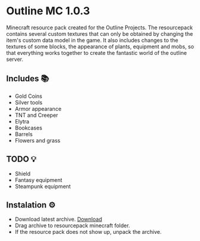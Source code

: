 # Outline MC 1.0.3
Minecraft resource pack created for the Outline Projects.
The resourcepack contains several custom textures that can only be obtained by changing the item's custom data model in the game.
It also includes changes to the textures of some blocks, the appearance of plants, equipment and mobs, so that everything works together to create the fantastic world of the outline server.

## Includes 📚
- Gold Coins
- Silver tools
- Armor appearance
- TNT and Creeper
- Elytra
- Bookcases
- Barrels
- Flowers and grass

## TODO 💡
- Shield
- Fantasy equipment
- Steampunk equipment

## Instalation ⚙️
- Download latest archive. [Download](https://github.com/DoctorekSpace/outline-mc/releases/tag/1.0.2)
- Drag archive to resourcepack minecraft folder.
- If the resource pack does not show up, unpack the archive.


